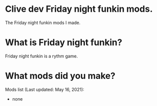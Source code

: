 # Clive dev Friday night funkin mods.
The Friday night funkin mods I made.

# What is Friday night funkin?
Friday night funkin is a rythm game.

# What mods did you make?

Mods list (Last updated: May 16, 2021):
- none
